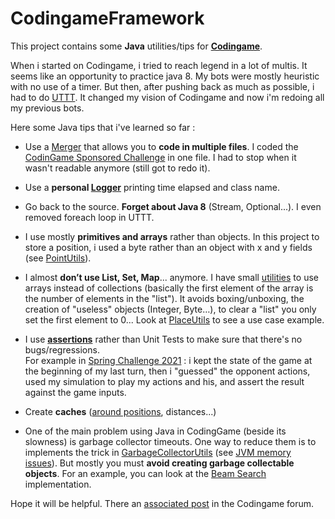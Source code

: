 # CodingameFramework

This project contains some __Java__ utilities/tips for __[Codingame](https://www.codingame.com/multiplayer)__.  
  
When i started on Codingame, i tried to reach legend in a lot of multis. It seems like an opportunity to practice java 8. My bots were mostly heuristic with no use of a timer. 
But then, after pushing back as much as possible, i had to do [UTTT](https://www.codingame.com/multiplayer/bot-programming/tic-tac-toe). It changed my vision of Codingame and now i'm redoing all my previous bots.  
  
Here some Java tips that i've learned so far :

* Use a [Merger](CodingameFramework/src/main/java/fr/framework/merger/ClassMerger.java) that allows you to __code in multiple files__. I coded the [CodinGame Sponsored Challenge](https://www.codingame.com/multiplayer/optimization/codingame-sponsored-contest) in one file. I had to stop when it wasn't readable anymore (still got to redo it).

* Use a __personal [Logger](CodingameFramework/src/main/java/fr/framework/logger/Logger.java)__ printing time elapsed and class name.

* Go back to the source. __Forget about Java 8__ (Stream, Optional...). I even removed foreach loop in UTTT.

* I use mostly __primitives and arrays__ rather than objects. In this project to store a position, i used a byte rather than an object with x and y fields (see [PointUtils](CodingameFramework/src/main/java/fr/framework/PointUtils.java)).

* I almost __don’t use List, Set, Map__... anymore. I have small [utilities](CodingameFramework/src/main/java/fr/framework/list/ByteListUtils.java) to use arrays instead of collections (basically the first element of the array is the number of elements in the "list"). It avoids boxing/unboxing, the creation of "useless" objects (Integer, Byte…), to clear a "list" you only set the first element to 0... Look at [PlaceUtils](CodingameFramework/src/main/java/code/utils/place/PlaceUtils.java) to see a use case example.

* I use __[assertions](CodingameFramework/src/main/java/fr/framework/AssertUtils.java)__ rather than Unit Tests to make sure that there's no bugs/regressions.  
For example in [Spring Challenge 2021](https://www.codingame.com/multiplayer/bot-programming/spring-challenge-2021) : i kept the state of the game at the beginning of my last turn, then i "guessed" the opponent actions, used my simulation to play my actions and his, and assert the result against the game inputs.

* Create __caches__ ([around positions](CodingameFramework/src/main/java/fr/framework/MapUtils.java), distances...)
 
* One of the main problem using Java in CodingGame (beside its slowness) is garbage collector timeouts. One way to reduce them is to implements the trick in [GarbageCollectorUtils](CodingameFramework/src/main/java/fr/framework/timeout/GarbageCollectorUtils.java) (see [JVM memory issues](https://www.codingame.com/forum/t/java-jvm-memory-issues/1494)). But mostly you must __avoid creating garbage collectable objects__. For an example, you can look at the [Beam Search](CodingameFramework/src/main/java/code/utils/search/BeamWaySearcher.java) implementation.

 Hope it will be helpful.
 There an [associated post](https://www.codingame.com/forum) in the Codingame forum.


